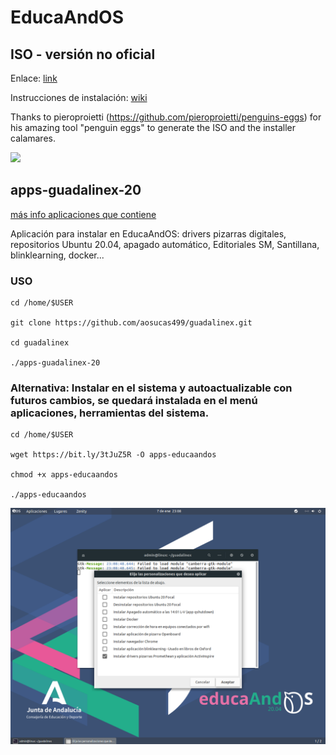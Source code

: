 # EducaAndOS


## ISO - versión no oficial 

Enlace: [link](https://bit.ly/2WZXspB)

Instrucciones de instalación: [wiki](https://github.com/aosucas499/guadalinex/wiki/Instalación)

Thanks to pieroproietti (https://github.com/pieroproietti/penguins-eggs) for his amazing tool "penguin eggs" to generate the ISO and the installer calamares.

![](https://github.com/aosucas499/guadalinex/blob/main/im%C3%A1genes/educaandos_install.png)

## apps-guadalinex-20
[más info aplicaciones que contiene](https://github.com/aosucas499/guadalinex/wiki/Apps-guadalinex20)

Aplicación para instalar en EducaAndOS: drivers pizarras digitales, repositorios Ubuntu 20.04, apagado automático, Editoriales SM, Santillana, blinklearning, docker...

  ### USO

    cd /home/$USER 

    git clone https://github.com/aosucas499/guadalinex.git

    cd guadalinex

    ./apps-guadalinex-20
    
 ### Alternativa: Instalar en el sistema y autoactualizable con futuros cambios, se quedará instalada en el menú aplicaciones, herramientas del sistema.
 
    cd /home/$USER
    
    wget https://bit.ly/3tJuZ5R -O apps-educaandos
    
    chmod +x apps-educaandos
    
    ./apps-educaandos

![](https://github.com/aosucas499/guadalinex/blob/main/promethean/imagenes/VirtualBox_guadalinex%2020.png)
